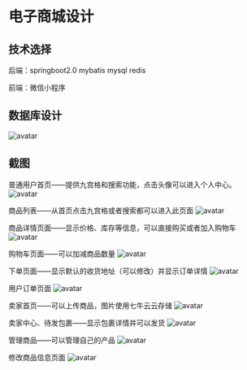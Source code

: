 # 电子商城设计

## 技术选择

后端：springboot2.0 mybatis mysql redis

前端：微信小程序

## 数据库设计

![avatar](ER图.jpg)

## 截图

普通用户首页——提供九宫格和搜索功能，点击头像可以进入个人中心。
![avatar](screenshot/1.png)

商品列表——从首页点击九宫格或者搜索都可以进入此页面
![avatar](screenshot/2.png)

商品详情页面——显示价格、库存等信息，可以直接购买或者加入购物车
![avatar](screenshot/3.png)

购物车页面——可以加减商品数量
![avatar](screenshot/4.png)

下单页面——显示默认的收货地址（可以修改）并显示订单详情
![avatar](screenshot/5.png)

用户订单页面
![avatar](screenshot/10.png)

卖家首页——可以上传商品，图片使用七牛云云存储
![avatar](screenshot/6.png)

卖家中心、待发包裹——显示包裹详情并可以发货
![avatar](screenshot/7.png)

管理商品——可以管理自己的产品
![avatar](screenshot/8.png)

修改商品信息页面
![avatar](screenshot/9.png)


